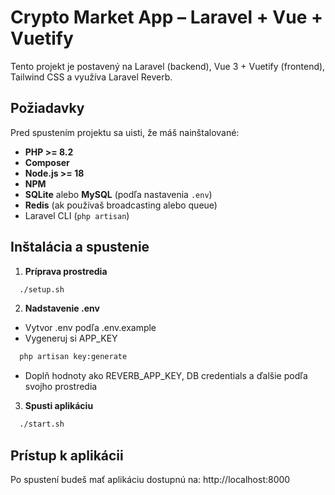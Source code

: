 # Crypto Market App – Laravel + Vue + Vuetify

Tento projekt je postavený na Laravel (backend), Vue 3 + Vuetify (frontend), Tailwind CSS a využíva Laravel Reverb.

## Požiadavky

Pred spustením projektu sa uisti, že máš nainštalované:

- **PHP >= 8.2**
- **Composer**
- **Node.js >= 18**
- **NPM**
- **SQLite** alebo **MySQL** (podľa nastavenia `.env`)
- **Redis** (ak používaš broadcasting alebo queue)
- Laravel CLI (`php artisan`)

## Inštalácia a spustenie

1. **Príprava prostredia**

```bash
  ./setup.sh
```

2. **Nadstavenie .env**

- Vytvor .env podľa .env.example
- Vygeneruj si APP_KEY 
```bash
  php artisan key:generate
```
- Doplň hodnoty ako REVERB_APP_KEY, DB credentials a ďalšie podľa svojho prostredia

3. **Spusti aplikáciu**

```bash
  ./start.sh
```

## Prístup k aplikácii

Po spustení budeš mať aplikáciu dostupnú na: http://localhost:8000

